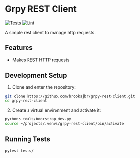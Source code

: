 # Grpy REST Client

[![Tests](https://github.com/brooksjbr/grpy-rest-client/actions/workflows/test.yml/badge.svg)](https://github.com/brooksjbr/grpy-rest-client/actions/workflows/test.yml)
[![Lint](https://github.com/brooksjbr/grpy-rest-client/actions/workflows/lint.yml/badge.svg)](https://github.com/brooksjbr/grpy-rest-client/actions/workflows/lint.yml)

A simple rest client to manage http requests.

## Features

-   Makes REST HTTP requests

## Development Setup

1. Clone and enter the repository:

```bash
git clone https://github.com/brooksjbr/grpy-rest-client.git
cd grpy-rest-client
```

2. Create a virtual environment and activate it:

```bash
python3 tools/bootstrap_dev.py
source ~/projects/.venvs/grpy-rest-client/bin/activate
```

## Running Tests

```bash
pytest tests/
```
